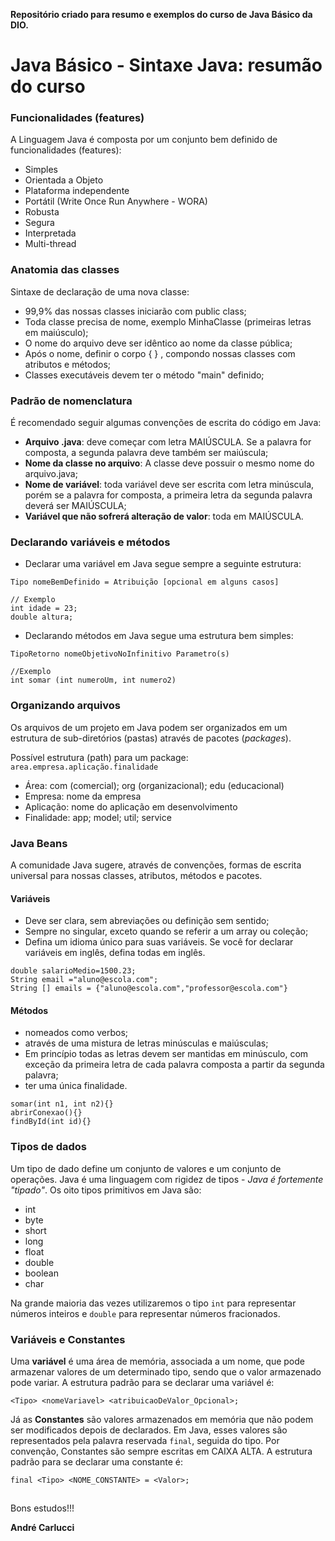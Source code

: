 **Repositório criado para resumo e exemplos do curso de Java Básico da DIO.**

# Java Básico - Sintaxe Java: resumão do curso

### Funcionalidades (features)

A Linguagem Java é composta por um conjunto bem definido de funcionalidades (features):
- Simples
 - Orientada a Objeto
 - Plataforma independente
 - Portátil (Write Once Run Anywhere - WORA)
 - Robusta
 - Segura
 - Interpretada
 - Multi-thread

### Anatomia das classes

Sintaxe de declaração de uma nova classe:
 - 99,9% das nossas classes iniciarão com public class;
 - Toda classe precisa de nome, exemplo MinhaClasse (primeiras letras em maiúsculo);
 - O nome do arquivo deve ser idêntico ao nome da classe pública;
 - Após o nome, definir o corpo { } , compondo nossas classes com atributos e métodos;
 - Classes executáveis devem ter o método "main" definido;

### Padrão de nomenclatura

É recomendado seguir algumas convenções de escrita do código em Java:
 - **Arquivo .java**: deve começar com letra MAIÚSCULA. Se a palavra for composta, a segunda palavra deve também ser maiúscula;
 - **Nome da classe no arquivo**: A classe deve possuir o mesmo nome do arquivo.java;
 - **Nome de variável**: toda variável deve ser escrita com letra minúscula, porém se a palavra for composta, a primeira letra da segunda palavra deverá ser MAIÚSCULA;
 - **Variável que não sofrerá alteração de valor**: toda em MAIÚSCULA.

### Declarando variáveis e métodos

 - Declarar uma variável em Java segue sempre a seguinte estrutura:
```
Tipo nomeBemDefinido = Atribuição [opcional em alguns casos]

// Exemplo
int idade = 23;
double altura;
```

- Declarando métodos em Java segue uma estrutura bem simples:
```
TipoRetorno nomeObjetivoNoInfinitivo Parametro(s)

//Exemplo
int somar (int numeroUm, int numero2)
```

### Organizando arquivos

Os arquivos de um projeto em Java podem ser organizados em um estrutura de sub-diretórios (pastas) através de pacotes (*packages*).

Possível estrutura (path) para um package: `area.empresa.aplicação.finalidade`
 - Área: com (comercial); org (organizacional); edu (educacional)
 - Empresa: nome da empresa
 - Aplicação: nome do aplicação em desenvolvimento
 - Finalidade: app; model; util; service

### Java Beans

A comunidade Java sugere, através de convenções, formas de escrita universal para nossas classes, atributos, métodos e pacotes.

#### Variáveis
 - Deve ser clara, sem abreviações ou definição sem sentido;
 - Sempre no singular, exceto quando se referir a um array ou coleção;
 - Defina um idioma único para suas variáveis. Se você for declarar variáveis em inglês, defina todas em inglês.
```
double salarioMedio=1500.23;
String email ="aluno@escola.com";
String [] emails = {"aluno@escola.com","professor@escola.com"}
```

#### Métodos
 - nomeados como verbos;
 - através de uma mistura de letras minúsculas e maiúsculas;
 - Em princípio todas as letras devem ser mantidas em minúsculo, com exceção da primeira letra de cada palavra composta a partir da segunda palavra;
 - ter uma única finalidade.
```
somar(int n1, int n2){}
abrirConexao(){}
findById(int id){}
```

### Tipos de dados

Um tipo de dado define um conjunto de valores e um conjunto de operações. Java é uma linguagem com rigidez de tipos - *Java é fortemente "tipado"*. Os oito tipos primitivos em Java são:
 - int
 - byte
 - short
 - long
 - float
 - double
 - boolean
 - char

Na grande maioria das vezes utilizaremos o tipo `int` para representar números inteiros e `double` para representar números fracionados.

### Variáveis e Constantes

Uma **variável** é uma área de memória, associada a um nome, que pode armazenar valores de um determinado tipo, sendo que o valor armazenado pode variar. A estrutura padrão para se declarar uma variável é:
```
<Tipo> <nomeVariavel> <atribuicaoDeValor_Opcional>;
```

Já as **Constantes** são valores armazenados em memória que não podem ser modificados depois de declarados. Em Java, esses valores são representados pela palavra reservada `final`, seguida do tipo. Por convenção, Constantes são sempre escritas em CAIXA ALTA. A estrutura padrão para se declarar uma constante é:
```
final <Tipo> <NOME_CONSTANTE> = <Valor>;
```

##
Bons estudos!!!

**André Carlucci**
